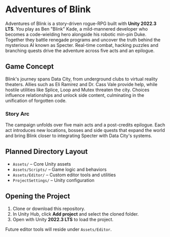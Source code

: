 # Adventures of Blink

Adventures of Blink is a story-driven rogue-RPG built with **Unity 2022.3 LTS**. You play as Ben "Blink" Kade, a mild-mannered developer who becomes a code-wielding hero alongside his robotic min-pin Duke. Together they battle renegade programs and uncover the truth behind the mysterious AI known as Specter. Real-time combat, hacking puzzles and branching quests drive the adventure across five acts and an epilogue.

## Game Concept
Blink's journey spans Data City, from underground clubs to virtual reality theaters. Allies such as Eli Ramirez and Dr. Cass Vale provide help, while hostile utilities like Splice, Loop and Mutex threaten the city. Choices influence relationships and unlock side content, culminating in the unification of forgotten code.

### Story Arc
The campaign unfolds over five main acts and a post-credits epilogue. Each act introduces new locations, bosses and side quests that expand the world and bring Blink closer to integrating Specter with Data City's systems.

## Planned Directory Layout
- `Assets/` – Core Unity assets
- `Assets/Scripts/` – Game logic and behaviors
- `Assets/Editor/` – Custom editor tools and utilities
- `ProjectSettings/` – Unity configuration

## Opening the Project
1. Clone or download this repository.
2. In Unity Hub, click **Add project** and select the cloned folder.
3. Open with Unity **2022.3 LTS** to load the project.

Future editor tools will reside under `Assets/Editor`.

